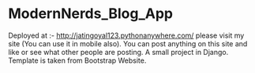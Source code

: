# ModernNerds_Blog_App
Deployed at :- http://jatingoyal123.pythonanywhere.com/
please visit my site (You can use it in mobile also). You can post anything on this site and like or see what other people are posting. 
A small project in Django.
Template is taken from Bootstrap Website.
